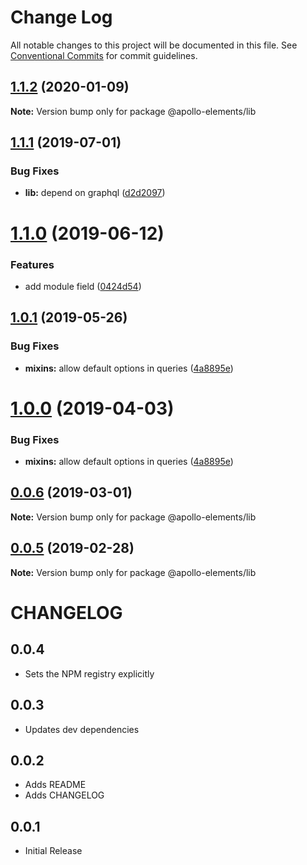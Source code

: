 # Change Log

All notable changes to this project will be documented in this file.
See [Conventional Commits](https://conventionalcommits.org) for commit guidelines.

## [1.1.2](https://github.com/apollo-elements/apollo-elements/compare/@apollo-elements/lib@1.1.1...@apollo-elements/lib@1.1.2) (2020-01-09)

**Note:** Version bump only for package @apollo-elements/lib





## [1.1.1](https://github.com/apollo-elements/apollo-elements/compare/@apollo-elements/lib@1.1.0...@apollo-elements/lib@1.1.1) (2019-07-01)


### Bug Fixes

* **lib:** depend on graphql ([d2d2097](https://github.com/apollo-elements/apollo-elements/commit/d2d2097))





# [1.1.0](https://github.com/apollo-elements/apollo-elements/compare/@apollo-elements/lib@1.0.1...@apollo-elements/lib@1.1.0) (2019-06-12)


### Features

* add module field ([0424d54](https://github.com/apollo-elements/apollo-elements/commit/0424d54))





## [1.0.1](https://github.com/apollo-elements/apollo-elements/compare/@apollo-elements/lib@0.0.6...@apollo-elements/lib@1.0.1) (2019-05-26)


### Bug Fixes

* **mixins:** allow default options in queries ([4a8895e](https://github.com/apollo-elements/apollo-elements/commit/4a8895e))





# [1.0.0](https://github.com/apollo-elements/apollo-elements/compare/@apollo-elements/lib@0.0.6...@apollo-elements/lib@1.0.0) (2019-04-03)


### Bug Fixes

* **mixins:** allow default options in queries ([4a8895e](https://github.com/apollo-elements/apollo-elements/commit/4a8895e))





## [0.0.6](https://github.com/apollo-elements/apollo-elements/compare/@apollo-elements/lib@0.0.5...@apollo-elements/lib@0.0.6) (2019-03-01)

**Note:** Version bump only for package @apollo-elements/lib





## [0.0.5](https://github.com/apollo-elements/apollo-elements/compare/@apollo-elements/lib@0.0.4...@apollo-elements/lib@0.0.5) (2019-02-28)

**Note:** Version bump only for package @apollo-elements/lib





# CHANGELOG

## 0.0.4
- Sets the NPM registry explicitly

## 0.0.3
- Updates dev dependencies

## 0.0.2
- Adds README
- Adds CHANGELOG

## 0.0.1
- Initial Release
